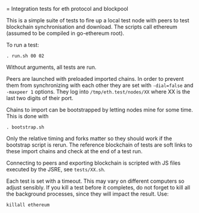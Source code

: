 = Integration tests for eth protocol and blockpool 

This is a simple suite of tests to fire up a local test node with peers to test blockchain synchronisation and download. 
The scripts call ethereum (assumed to be compiled in go-ethereum root). 

To run a test:

    . run.sh 00 02

Without arguments, all tests are run. 

Peers are launched with preloaded imported chains. In order to prevent them from synchronizing with each other they are set with `-dial=false` and `-maxpeer 1` options. They log into `/tmp/eth.test/nodes/XX` where XX is the last two digits of their port. 

Chains to import can be bootstrapped by letting nodes mine for some time. This is done with 

    . bootstrap.sh 

Only the relative timing and forks matter so they should work if the bootstrap script is rerun. 
The reference blockchain of tests are soft links to these import chains and check at the end of a test run. 

Connecting to peers and exporting blockchain is scripted with JS files executed by the JSRE, see `tests/XX.sh`. 

Each test is set with a timeout. This may vary on different computers so adjust sensibly. 
If you kill a test before it completes, do not forget to kill all the background processes, since they will impact the result. Use:

    killall ethereum

